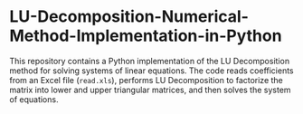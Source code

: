 # LU-Decomposition-Numerical-Method-Implementation-in-Python
This repository contains a Python implementation of the LU Decomposition method for solving systems of linear equations. The code reads coefficients from an Excel file (`read.xls`), performs LU Decomposition to factorize the matrix into lower and upper triangular matrices, and then solves the system of equations. 
